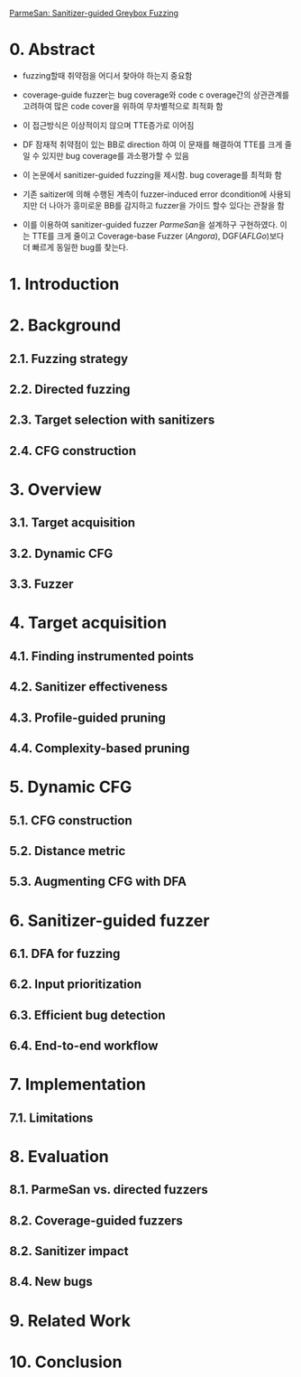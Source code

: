 [ParmeSan: Sanitizer-guided Greybox Fuzzing](https://download.vusec.net/papers/parmesan_sec20.pdf)

# 0. Abstract
- fuzzing할때 취약점을 어디서 찾아야 하는지 중요함
- coverage-guide fuzzer는 bug coverage와 code c overage간의 상관관계를 고려하여 많은 code cover을 위하여 무차별적으로 최적화 함
- 이 접근방식은 이상적이지 않으며 TTE증가로 이어짐
- DF 잠재적 취약점이 있는 BB로 direction 하여 이 문재를 해결하여 TTE를 크게 줄일 수 있지만 bug coverage를 과소평가할 수 있음


- 이 논문에서 sanitizer-guided fuzzing을 제시함. bug coverage를 최적화 함
- 기존 saitizer에 의해 수행된 계측이 fuzzer-induced error dcondition에 사용되지만 더 나아가 흥미로운 BB를 감지하고 fuzzer을 가이드 할수 있다는 관찰을 함
- 이를 이용하여 sanitizer-guided fuzzer *ParmeSan*을 설계하구 구현하였다. 이는 TTE를 크게 줄이고 Coverage-base Fuzzer (*Angora*), DGF(*AFLGo*)보다 더 빠르게 동일한 bug를 찾는다.
# 1. Introduction
# 2. Background
## 2.1. Fuzzing strategy
## 2.2. Directed fuzzing
## 2.3. Target selection with sanitizers
## 2.4. CFG construction
# 3. Overview
## 3.1. Target acquisition
## 3.2. Dynamic CFG
## 3.3. Fuzzer
# 4. Target acquisition
## 4.1. Finding instrumented points

## 4.2. Sanitizer effectiveness
## 4.3. Profile-guided pruning
## 4.4. Complexity-based pruning

# 5. Dynamic CFG
## 5.1. CFG construction
## 5.2. Distance metric
## 5.3. Augmenting CFG with DFA
# 6. Sanitizer-guided fuzzer
## 6.1. DFA for fuzzing
## 6.2. Input prioritization
## 6.3. Efficient bug detection
## 6.4. End-to-end workflow
# 7. Implementation
## 7.1. Limitations
# 8. Evaluation
## 8.1. ParmeSan vs. directed fuzzers
## 8.2. Coverage-guided fuzzers
## 8.2. Sanitizer impact
## 8.4. New bugs
# 9. Related Work
# 10. Conclusion